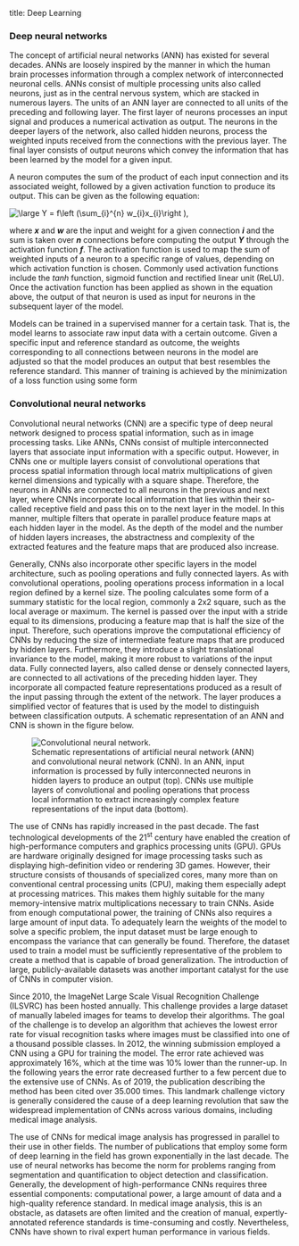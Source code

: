 title: Deep Learning

### Deep neural networks

The concept of artificial neural networks (ANN) has existed for several decades. ANNs are loosely inspired by the manner in which the human brain processes information through a complex network of interconnected neuronal cells. ANNs consist of multiple processing units also called neurons, just as in the central nervous system, which are stacked in numerous layers. The units of an ANN layer are connected to all units of the preceding and following layer. The first layer of neurons processes an input signal and produces a numerical activation as output. The neurons in the deeper layers of the network, also called hidden neurons, process the weighted inputs received from the connections with the previous layer. The final layer consists of output neurons which convey the information that has been learned by the model for a given input. 

A neuron computes the sum of the product of each input connection and its associated weight, followed by a given activation function to produce its output. This can be given as the following equation:

<img src="https://latex.codecogs.com/svg.latex?\large&space;Y&space;=&space;f\left&space;(\sum_{i}^{n}&space;w_{i}x_{i}\right&space;)," title="\large Y = f\left (\sum_{i}^{n} w_{i}x_{i}\right )," />

where ***x*** and ***w*** are the input and weight for a given connection ***i*** and the sum is taken over ***n*** connections before computing the output ***Y*** through the activation function ***f***. The activation function is used to map the sum of weighted inputs of a neuron to a specific range of values, depending on which activation function is chosen. Commonly used activation functions include the *tanh* function, sigmoid function and rectified linear unit (ReLU). Once the activation function has been applied as shown in the equation above, the output of that neuron is used as input for neurons in the subsequent layer of the model.

Models can be trained in a supervised manner for a certain task. That is, the model learns to associate raw input data with a certain outcome. Given a specific input and reference standard as outcome, the weights corresponding to all connections between neurons in the model are adjusted so that the model produces an output that best resembles the reference standard. This manner of training is achieved by the minimization of a loss function using some form

### Convolutional neural networks

Convolutional neural networks (CNN) are a specific type of deep neural network designed to process spatial information, such as in image processing tasks. Like ANNs, CNNs consist of multiple interconnected layers that associate input information with a specific output. However, in CNNs one or multiple layers consist of convolutional operations that process spatial information through local matrix multiplications of given kernel dimensions and typically with a square shape. Therefore, the neurons in ANNs are connected to all neurons in the previous and next layer, where CNNs incorporate local information that lies within their so-called receptive field and pass this on to the next layer in the model. In this manner, multiple filters that operate in parallel produce feature maps at each hidden layer in the model. As the depth of the model and the number of hidden layers increases, the abstractness and complexity of the extracted features and the feature maps that are produced also increase.

Generally, CNNs also incorporate other specific layers in the model architecture, such as pooling operations and fully connected layers. As with convolutional operations, pooling operations process information in a local region defined by a kernel size. The pooling calculates some form of a summary statistic for the local region, commonly a 2x2 square, such as the local average or maximum. The kernel is passed over the input with a stride equal to its dimensions, producing a feature map that is half the size of the input. Therefore, such operations improve the computational efficiency of CNNs by reducing the size of intermediate feature maps that are produced by hidden layers. Furthermore, they introduce a slight translational invariance to the model, making it more robust to variations of the input data. Fully connected layers, also called dense or densely connected layers, are connected to all activations of the preceding hidden layer. They incorporate all compacted feature representations produced as a result of the input passing through the extent of the network. The layer produces a simplified vector of features that is used by the model to distinguish between classification outputs. A schematic representation of an ANN and CNN is shown in the figure below.

<figure class="figure my-4">
  <img data-src="{{ IMGURL }}/images/projects/NN.png" class="figure-img img-fluid lazyload rounded" alt="Convolutional neural network.">
  <figcaption class="figure-caption">Schematic representations of artificial neural network (ANN) and convolutional neural network (CNN). In an ANN, input information is processed by fully interconnected neurons in hidden layers to produce an output (top). CNNs use multiple layers of convolutional and pooling operations that process local information to extract increasingly complex feature representations of the input data (bottom).</figcaption>
</figure>

The use of CNNs has rapidly increased in the past decade. The fast technological developments of the 21<sup>st</sup> century have enabled the creation of high-performance computers and graphics processing units (GPU). GPUs are hardware originally designed for image processing tasks such as displaying high-definition video or rendering 3D games. However, their structure consists of thousands of specialized cores, many more than on conventional central processing units (CPU), making them especially adept at processing matrices. This makes them highly suitable for the many memory-intensive matrix multiplications necessary to train CNNs. Aside from enough computational power, the training of CNNs also requires a large amount of input data. To adequately learn the weights of the model to solve a specific problem, the input dataset must be large enough to encompass the variance that can generally be found. Therefore, the dataset used to train a model must be sufficiently representative of the problem to create a method that is capable of broad generalization. The introduction of large, publicly-available datasets was another important catalyst for the use of CNNs in computer vision. 

Since 2010, the ImageNet Large Scale Visual Recognition Challenge (ILSVRC) has been hosted annually. This challenge provides a large dataset of manually labeled images for teams to develop their algorithms. The goal of the challenge is to develop an algorithm that achieves the lowest error rate for visual recognition tasks where images must be classified into one of a thousand possible classes. In 2012, the winning submission employed a CNN using a GPU for training the model. The error rate achieved was approximately 16%, which at the time was 10% lower than the runner-up. In the following years the error rate decreased further to a few percent due to the extensive use of CNNs. As of 2019, the publication describing the method has been cited over 35.000 times. This landmark challenge victory is generally considered the cause of a deep learning revolution that saw the widespread implementation of CNNs across various domains, including medical image analysis.

The use of CNNs for medical image analysis has progressed in parallel to their use in other fields. The number of publications that employ some form of deep learning in the field has grown exponentially in the last decade. The use of neural networks has become the norm for problems ranging from segmentation and quantification to object detection and classification. Generally, the development of high-performance CNNs requires three essential components: computational power, a large amount of data and a high-quality reference standard. In medical image analysis, this is an obstacle, as datasets are often limited and the creation of manual, expertly-annotated reference standards is time-consuming and costly. Nevertheless, CNNs have shown to rival expert human performance in various fields. 
